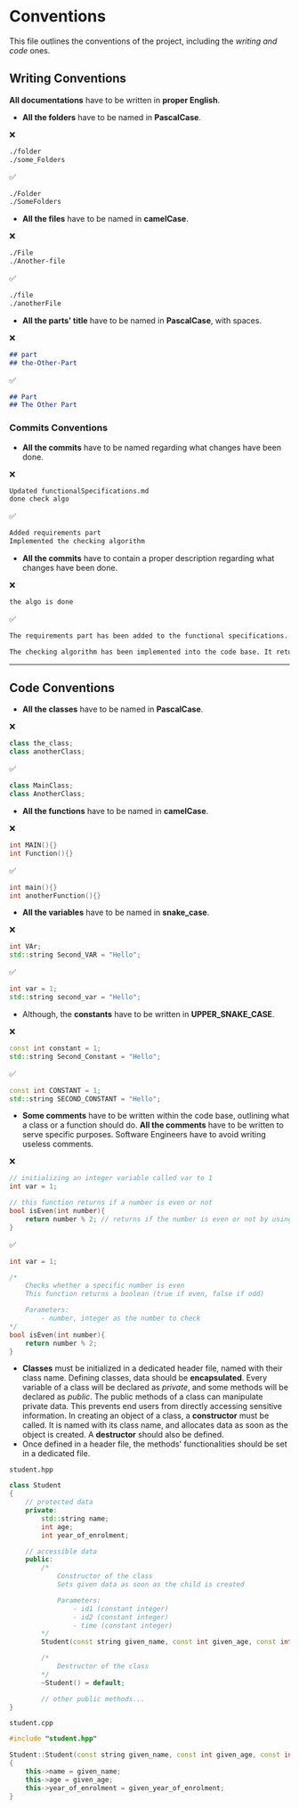 # Conventions

This file outlines the conventions of the project, including the *writing and code* ones.

## Writing Conventions

**All documentations** have to be written in **proper English**.

- **All the folders** have to be named in **PascalCase**.

❌

```md
./folder
./some_Folders
```

✅

```md
./Folder
./SomeFolders
```

- **All the files** have to be named in **camelCase**.

❌

```md
./File
./Another-file
```

✅

```md
./file
./anotherFile
```

- **All the parts' title** have to be named in **PascalCase**, with spaces.

❌

```md
## part
## the-Other-Part
```

✅

```md
## Part
## The Other Part
```

### Commits Conventions

- **All the commits** have to be named regarding what changes have been done.

❌

```md
Updated functionalSpecifications.md
done check algo
```

✅

```md
Added requirements part
Implemented the checking algorithm
```

- **All the commits** have to contain a proper description regarding what changes have been done.

❌

```md
the algo is done
```

✅

```md
The requirements part has been added to the functional specifications. The glossary has been updated too.

The checking algorithm has been implemented into the code base. It returns the expected time to the main program.
```

---

## Code Conventions

- **All the classes** have to be named in **PascalCase**.

❌

```c++
class the_class;
class anotherClass;
```

✅

```c++
class MainClass;
class AnotherClass;
```

- **All the functions** have to be named in **camelCase**.

❌

```c++
int MAIN(){}
int Function(){}
```

✅

```c++
int main(){}
int anotherFunction(){}
```

- **All the variables** have to be named in **snake_case**.

❌

```c++
int VAr;
std::string Second_VAR = "Hello";
```

✅

```c++
int var = 1;
std::string second_var = "Hello";
```

- Although, the **constants** have to be written in **UPPER_SNAKE_CASE**.

❌

```c++
const int constant = 1;
std::string Second_Constant = "Hello";
```

✅

```c++
const int CONSTANT = 1;
std::string SECOND_CONSTANT = "Hello";
```

- **Some comments** have to be written within the code base, outlining what a class or a function should do. **All the comments** have to be written to serve specific purposes. Software Engineers have to avoid writing useless comments.

❌

```c++
// initializing an integer variable called var to 1
int var = 1;
```

```c++
// this function returns if a number is even or not
bool isEven(int number){
    return number % 2; // returns if the number is even or not by using modulo
}
```

✅

```c++
int var = 1;
```

```c++
/*
    Checks whether a specific number is even
    This function returns a boolean (true if even, false if odd)

    Parameters:
        - number, integer as the number to check
*/
bool isEven(int number){
    return number % 2;
}
```

- **Classes** must be initialized in a dedicated header file, named with their class name. Defining classes, data should be **encapsulated**. Every variable of a class will be declared as *private*, and some methods will be declared as *public*. The public methods of a class can manipulate private data. This prevents end users from directly accessing sensitive information. In creating an object of a class, a **constructor** must be called. It is named with its class name, and allocates data as soon as the object is created. A **destructor** should also be defined.
- Once defined in a header file, the methods' functionalities should be set in a dedicated file.

`student.hpp`

```c++
class Student 
{
    // protected data 
    private: 
        std::string name;
        int age;
        int year_of_enrolment;

    // accessible data
    public:
        /* 
            Constructor of the class
            Sets given data as soon as the child is created

            Parameters: 
                - id1 (constant integer)
                - id2 (constant integer)
                - time (constant integer)
        */
        Student(const string given_name, const int given_age, const int given_year_of_enrolment);

        /* 
            Destructor of the class
        */
        ~Student() = default;

        // other public methods...
}
```

`student.cpp`

```c++
#include "student.hpp"

Student::Student(const string given_name, const int given_age, const int given_year_of_enrolment)
{
    this->name = given_name;
    this->age = given_age;
    this->year_of_enrolment = given_year_of_enrolment;
}
```
